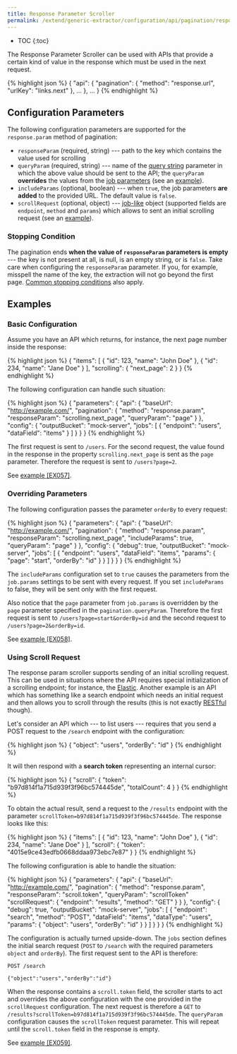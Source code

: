 ```yaml
---
title: Response Parameter Scroller
permalink: /extend/generic-extractor/configuration/api/pagination/response-param/
---
```


* TOC
{:toc}

The Response Parameter Scroller can be used with APIs that provide a certain kind
of value in the response which must be used in the next request.

{% highlight json %}
{
    "api": {
        "pagination": {
            "method": "response.url",
            "urlKey": "links.next"
        },
        ...
    },
    ...
}
{% endhighlight %}

## Configuration Parameters
The following configuration parameters are supported for the `response.param` method of pagination:

- `responseParam` (required, string) --- path to the key which contains the value used for scrolling
- `queryParam` (required, string) --- name of the [query string](/extend/generic-extractor/tutorial/rest/#url) parameter in which 
the above value should be sent to the API; the `queryParam` **overrides** the values from the [job 
parameters](/extend/generic-extractor/configuration/config/jobs/#request-parameters) 
(see an [example](#overriding-parameters)).
- `includeParams` (optional, boolean) --- when `true`, the job parameters 
**are added** to the provided URL. The default value is `false`.
- `scrollRequest` (optional, object) --- [job-like](/extend/generic-extractor/configuration/config/jobs/) object (supported fields are 
`endpoint`, `method` and `params`) which allows to sent an initial scrolling request (see an [example](#using-scroll-request)).

### Stopping Condition
The pagination ends **when the value of `responseParam` parameters is empty** --- the key is not present at all, is null, is
an empty string, or is `false`. Take care when configuring the `responseParam` parameter. If you, for example, misspell the name of 
the key, the extraction will not go beyond the first page. 
[Common stopping conditions](/extend/generic-extractor/configuration/api/pagination/#stopping-strategy) also apply.

## Examples

### Basic Configuration
Assume you have an API which returns, for instance, the next page number inside the response:

{% highlight json %}
{
    "items": [
        {
            "id": 123,
            "name": "John Doe"
        },
        {
            "id": 234,
            "name": "Jane Doe"
        }
    ],
    "scrolling": {
        "next_page": 2
    }
}
{% endhighlight %}

The following configuration can handle such situation:

{% highlight json %}
{
    "parameters": {
        "api": {
            "baseUrl": "http://example.com/",
            "pagination": {
                "method": "response.param",
                "responseParam": "scrolling.next_page",
                "queryParam": "page"
            }
        },
        "config": {
            "outputBucket": "mock-server",
            "jobs": [
                {
                    "endpoint": "users",
                    "dataField": "items"
                }
            ]
        }
    }
}
{% endhighlight %}

The first request is sent to `/users`. For the second request, the value found in the response 
in the property `scrolling.next_page` is sent as the `page` parameter. Therefore the request 
is sent to `/users?page=2`.

See [example [EX057]](https://github.com/keboola/generic-extractor/tree/master/doc/examples/057-pagination-response-param-basic).

### Overriding Parameters
The following configuration passes the parameter `orderBy` to every request:

{% highlight json %}
{
    "parameters": {
        "api": {
            "baseUrl": "http://example.com/",
            "pagination": {
                "method": "response.param",
                "responseParam": "scrolling.next_page",
                "includeParams": true,
                "queryParam": "page"
            }
        },
        "config": {
            "debug": true,
            "outputBucket": "mock-server",
            "jobs": [
                {
                    "endpoint": "users",
                    "dataField": "items",
                    "params": {
                        "page": "start",
                        "orderBy": "id"
                    }
                }
            ]
        }
    }
}
{% endhighlight %}

The `includeParams` configuration set to `true` causes the parameters from the `job.params` settings to 
be sent with every request. If you set `includeParams` to false, they will be sent only with
the first request. 

Also notice that the `page` parameter from `job.params` is overridden by the `page` parameter specified 
in the `pagination.queryParam`. Therefore the first request is sent to `/users?page=start&orderBy=id` 
and the second request to `/users?page=2&orderBy=id`.

See [example [EX058]](https://github.com/keboola/generic-extractor/tree/master/doc/examples/058-pagination-response-param-override).

### Using Scroll Request
The response param scroller supports sending of an initial scrolling request. This can be used
in situations where the API requires special initialization of a scrolling endpoint;
for instance, the [Elastic](https://www.elastic.co/guide/en/elasticsearch/reference/5.2/search-request-scroll.html).
Another example is an API which has something like a search endpoint which needs an initial request and
then allows you to scroll through the results (this is not exactly [RESTful](/extend/generic-extractor/tutorial/rest/) though).

Let's consider an API which --- to list users --- requires that you send a POST request to the
`/search` endpoint with the configuration:

{% highlight json %}
{
    "object": "users",
    "orderBy": "id"
}
{% endhighlight %}

It will then respond with a **search token** representing an internal cursor:

{% highlight json %}
{
    "scroll": {
        "token": "b97d814f1a715d939f3f96bc574445de",
        "totalCount": 4
    }
}
{% endhighlight %}

To obtain the actual result, send a request to the `/results` endpoint with the parameter
`scrollToken=b97d814f1a715d939f3f96bc574445de`. The response looks like this:

{% highlight json %}
{
    "items": [
        {
            "id": 123,
            "name": "John Doe"
        },
        {
            "id": 234,
            "name": "Jane Doe"
        }
    ],
    "scroll": {
        "token": "4015e9ce43edfb0668ddaa973ebc7e87"
    }
}
{% endhighlight %}

The following configuration is able to handle the situation:

{% highlight json %}
{
    "parameters": {
        "api": {
            "baseUrl": "http://example.com/",
            "pagination": {
                "method": "response.param",
                "responseParam": "scroll.token",
                "queryParam": "scrollToken"
                "scrollRequest": {
                    "endpoint": "results",
                    "method": "GET"
                }
            }
        },
        "config": {
            "debug": true,
            "outputBucket": "mock-server",
            "jobs": [
                {
                    "endpoint": "search",
                    "method": "POST",
                    "dataField": "items",
                    "dataType": "users",
                    "params": {
                        "object": "users",
                        "orderBy": "id"
                    }
                }
            ]
        }
    }
}
{% endhighlight %}

The configuration is actually turned upside-down. The `jobs` section defines the initial search request
(`POST` to `/search` with the required parameters `object` and `orderBy`). The first request sent to the API 
is therefore:

    POST /search

    {"object":"users","orderBy":"id"}

When the response contains a `scroll.token` field, the scroller starts to act and overrides the above 
configuration with the one provided in the `scrollRequest` configuration. The next request is therefore 
a `GET` to `/results?scrollToken=b97d814f1a715d939f3f96bc574445de`. The `queryParam` configuration
causes the `scrollToken` request parameter. This will repeat until the `scroll.token` field in the response is empty.

See [example [EX059]](https://github.com/keboola/generic-extractor/tree/master/doc/examples/059-pagination-response-param-scroll-request).
